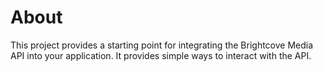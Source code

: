 About
=====

This project provides a starting point for integrating the Brightcove Media
API into your application. It provides simple ways to interact with the
API.